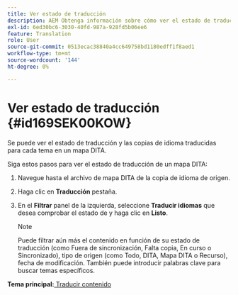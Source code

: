 ```yaml
---
title: Ver estado de traducción
description: AEM Obtenga información sobre cómo ver el estado de traducción y las copias de idioma traducidas para cada tema en un mapa DITA en las guías de la.
exl-id: 6ed30bc6-3030-40fd-987a-928fd5b06ee6
feature: Translation
role: User
source-git-commit: 0513ecac38840a4cc649758bd1180edff1f8aed1
workflow-type: tm+mt
source-wordcount: '144'
ht-degree: 0%

---
```


# Ver estado de traducción {#id169SEK00KOW}

Se puede ver el estado de traducción y las copias de idioma traducidas para cada tema en un mapa DITA.

Siga estos pasos para ver el estado de traducción de un mapa DITA:

1. Navegue hasta el archivo de mapa DITA de la copia de idioma de origen.
1. Haga clic en **Traducción** pestaña.
1. En el **Filtrar** panel de la izquierda, seleccione **Traducir idiomas** que desea comprobar el estado de y haga clic en **Listo**.

   >[!NOTE]
   >
   > Puede filtrar aún más el contenido en función de su estado de traducción \(como Fuera de sincronización, Falta copia, En curso o Sincronizado\), tipo de origen \(como Todo, DITA, Mapa DITA o Recurso\), fecha de modificación. También puede introducir palabras clave para buscar temas específicos.

**Tema principal:**[ Traducir contenido](translation.md)
